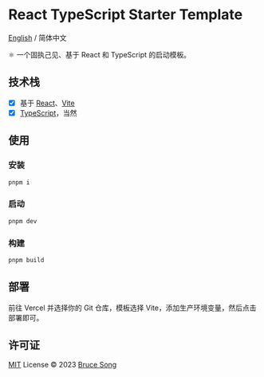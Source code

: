 # React TypeScript Starter Template

[English](./README.md) / 简体中文

⚛️ 一个固执己见、基于 React 和 TypeScript 的启动模板。

## 技术栈

- [x] 基于 [React](https://react.dev/)、[Vite](https://vitejs.dev/)
- [x] [TypeScript](https://www.typescriptlang.org/)，当然

## 使用

### 安装

```bash
pnpm i
```

### 启动

```bash
pnpm dev
```

### 构建

```bash
pnpm build
```

## 部署

前往 Vercel 并选择你的 Git 仓库，模板选择 Vite，添加生产环境变量，然后点击部署即可。

## 许可证

[MIT](/LICENSE) License &copy; 2023 [Bruce Song](https://github.com/recallwei)

